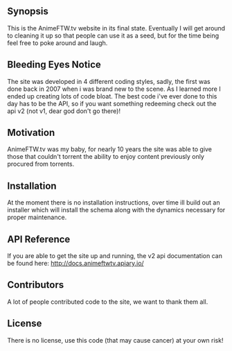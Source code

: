 ## Synopsis

This is the AnimeFTW.tv website in its final state. Eventually I will get around to cleaning it up so that people can use it as a seed, but for the time being feel free to poke around and laugh.

## Bleeding Eyes Notice

The site was developed in 4 different coding styles, sadly, the first was done back in 2007 when i was brand new to the scene. As I learned more I ended up creating lots of code bloat. The best code i've ever done to this day has to be the API, so if you want something redeeming check out the api v2 (not v1, dear god don't go there)!

## Motivation

AnimeFTW.tv was my baby, for nearly 10 years the site was able to give those that couldn't torrent the ability to enjoy content previously only procured from torrents.

## Installation

At the moment there is no installation instructions, over time ill build out an installer which will install the schema along with the dynamics necessary for proper maintenance.

## API Reference

If you are able to get the site up and running, the v2 api documentation can be found here:
http://docs.animeftwtv.apiary.io/

## Contributors

A lot of people contributed code to the site, we want to thank them all.

## License

There is no license, use this code (that may cause cancer) at your own risk!
